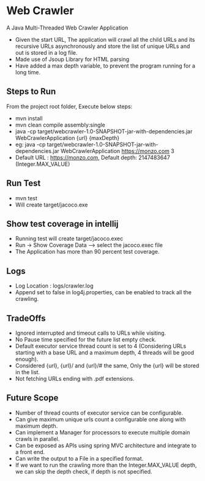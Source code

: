 # Web Crawler
A Java Multi-Threaded Web Crawler Application

- Given the start URL, The application will crawl all the child URLs and its recursive URLs asynchronously and store the list of unique URLs and out is stored in a log file.
- Made use of Jsoup Library for HTML parsing
- Have added a max depth variable, to prevent the program running for a long time.

## Steps to Run
From the project root folder, Execute below steps:
- mvn install 
- mvn clean compile assembly:single
- java -cp target/webcrawler-1.0-SNAPSHOT-jar-with-dependencies.jar WebCrawlerApplication {url} {maxDepth}
- eg: java -cp target/webcrawler-1.0-SNAPSHOT-jar-with-dependencies.jar WebCrawlerApplication https://monzo.com 3
- Default URL : https://monzo.com, Default depth: 2147483647 (Integer.MAX_VALUE)

## Run Test

- mvn test
- Will create target/jacoco.exe

## Show test coverage in intellij

- Running test will create target/jacoco.exec
- Run -> Show Coverage Data --> select the jacoco.exec file
- The Application has more than 90 percent test coverage.

## Logs

- Log Location : logs/crawler.log
- Append set to false in log4j.properties, can be enabled to track all the crawling.

## TradeOffs

- Ignored interrupted and timeout calls to URLs while visiting.
- No Pause time specified for the future list empty check.
- Default executor service thread count is set to 4 (Considering URLs starting with a base URL and a maximum depth, 4 threads will be good enough).
- Considered {url}, {url}/ and {url}/# the same, Only the {url} will be stored in the list.
- Not fetching URLs ending with .pdf extensions.

## Future Scope

- Number of thread counts of executor service can be configurable.
- Can give maximum unique urls count a configurable one along with maximum depth.
- Can implement a Manager for processors to execute multiple domain crawls in parallel.
- Can be exposed as APIs using spring MVC architecture and integrate to a front end.
- Can write the output to a File in a specified format.
- If we want to run the crawling more than the Integer.MAX_VALUE depth, we can skip the depth check, if depth is not specified.
